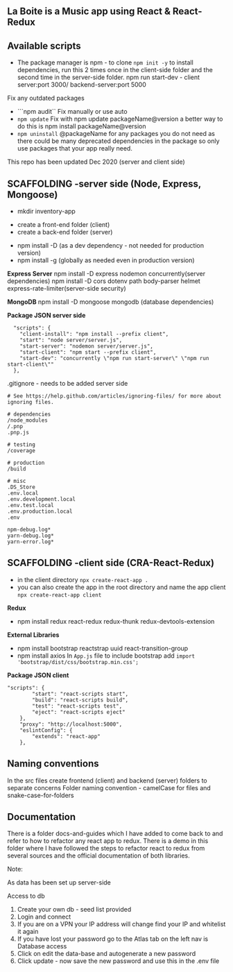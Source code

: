 ## La Boite is a Music app using React & React-Redux


## Available scripts

- The package manager is npm - to clone ```npm init -y``` to install dependencies, run this 2 times once in the client-side folder and the second time in the server-side folder.
npm run start-dev - client server:port 3000/ backend-server:port 5000

Fix any outdated packages
- ```npm audit`` Fix manually or use auto
- ```npm update``` Fix with npm update packageName@version a better way to do this is npm install packageName@version
- ```npm uninstall``` @packageName for any packages you do not need as there could be many deprecated dependencies in the package so only use packages that your app really need.

This repo has been updated Dec 2020 (server and client side)

## SCAFFOLDING -server side (Node, Express, Mongoose)
- mkdir inventory-app
 * create a front-end folder (client)
 * create a back-end folder (server)

- npm install -D (as a dev dependency - not needed for production version)
- npm install -g (globally as needed even in production version)

**Express Server** 
npm install -D  express nodemon concurrently(server dependencies)
npm install -D cors dotenv path body-parser helmet express-rate-limiter(server-side security)

**MongoDB**
npm install -D  mongoose mongodb (database dependencies)

**Package JSON server side**
```
  "scripts": {
    "client-install": "npm install --prefix client",
    "start": "node server/server.js",
    "start-server": "nodemon server/server.js",
    "start-client": "npm start --prefix client",
    "start-dev": "concurrently \"npm run start-server\" \"npm run start-client\""
  },
 ```  
 .gitignore - needs to be added server side
 
 ```
 # See https://help.github.com/articles/ignoring-files/ for more about ignoring files.

# dependencies
/node_modules
/.pnp
.pnp.js

# testing
/coverage

# production
/build

# misc
.DS_Store
.env.local
.env.development.local
.env.test.local
.env.production.local
.env

npm-debug.log*
yarn-debug.log*
yarn-error.log*
```
 
## SCAFFOLDING -client side (CRA-React-Redux)

- in the client directory ```npx create-react-app .```
- you can also create the app in the root directory and name the app client ```npx create-react-app client```

**Redux**
- npm install redux react-redux redux-thunk redux-devtools-extension

**External Libraries**
- npm install bootstrap reactstrap uuid react-transition-group
- npm install axios
In ```App.js``` file to include bootstrap add ```import 'bootstrap/dist/css/bootstrap.min.css';```

__Package JSON client__

```
"scripts": {
		"start": "react-scripts start",
		"build": "react-scripts build",
		"test": "react-scripts test",
		"eject": "react-scripts eject"
	},
	"proxy": "http://localhost:5000",
	"eslintConfig": {
		"extends": "react-app"
	},
```

## Naming conventions
In the src files create frontend (client) and backend (server) folders to separate concerns Folder naming convention - camelCase for files and snake-case-for-folders

## Documentation

There is a folder docs-and-guides which I have added to come back to and refer to how to refactor any react app to redux. There is a demo in this folder where I have followed the steps to refactor react to redux from several sources and the official documentation of both libraries.

Note:

As data has been set up server-side

Access to db
1. Create your own db - seed list provided
2. Login and connect
3. If you are on a VPN your IP address will change find your IP and whitelist it again
4. If you have lost your password go to the Atlas tab on the left nav is Database access
5. Click on edit the data-base and autogenerate a new password
6. Click update - now save the new password and use this in the .env file


